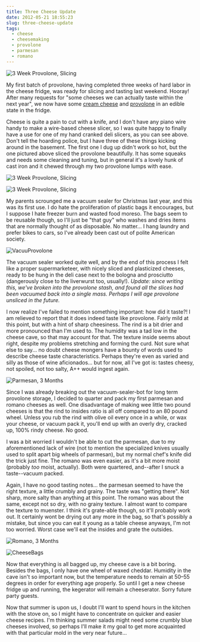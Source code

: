 ```yaml
---
title: Three Cheese Update
date: 2012-05-21 18:55:23
slug: three-cheese-update
tags:
  - cheese
  - cheesemaking
  - provolone
  - parmesan
  - romano
---
```


![3 Week Provolone, Slicing](7005046138.jpg)

My first batch of provolone, having completed three weeks of hard labor in the cheese fridge, was ready for slicing and tasting last weekend. Hooray! After many requests for "some cheeses we can actually taste within the next year", we now have some [cream cheese](/brian/2012/05/cream-cheesy-bagels) and [provolone](/brian/2012/04/fail-cheese) in an edible state in the fridge.

Cheese is quite a pain to cut with a knife, and I don't have any piano wire handy to make a wire-based cheese slicer, so I was quite happy to finally have a use for one of my hand cranked deli slicers, as you can see above. Don't tell the hoarding police, but I have three of these things kicking around in the basement. The first one I dug up didn't work so hot, but the one pictured above sliced the provolone beautifully. It has some squeaks and needs some cleaning and tuning, but in general it's a lovely hunk of cast iron and it chewed through my two provolone lumps with ease.

![3 Week Provolone, Slicing](7151083301.jpg)

![3 Week Provolone, Slicing](7005069936.jpg)

My parents scrounged me a vacuum sealer for Christmas last year, and this was its first use. I do hate the proliferation of plastic bags it encourages, but I suppose I hate freezer burn and wasted food moreso. The bags seem to be reusable though, so I'll just be "that guy" who washes and dries items that are normally thought of as disposable. No matter... I hang laundry and prefer bikes to cars, so I've already been cast out of polite American society.

![VacuuProvolone](7005092840.jpg)

The vacuum sealer worked quite well, and by the end of this process I felt like a proper supermarketeer, with nicely sliced and plasticized cheeses, ready to be hung in the deli case next to the bologna and prosciutto (dangerously close to the liverwurst too, usually!). _Update: since writing this, we've broken into the provolone stash, and found all the slices had been vacuumed back into a single mass. Perhaps I will age provolone unsliced in the future._

I now realize I've failed to mention something important: how did it taste?! I am relieved to report that it does indeed taste like provolone. Fairly mild at this point, but with a hint of sharp cheesiness. The rind is a bit drier and more pronounced than I'm used to. The humidity was a tad low in the cheese cave, so that may account for that. The texture inside seems about right, despite my problems stretching and forming the curd. Not sure what else to say... no doubt cheese mongers have a bounty of words used to describe cheese taste characteristics. Perhaps they're even as varied and silly as those of wine aficionados... but for now, all I've got is: tastes cheesy, not spoiled, not too salty, A++ would ingest again.

![Parmesan, 3 Months](7005099026.jpg)

Since I was already breaking out the vacuum-sealer-bot for long term provolone storage, I decided to quarter and pack my first parmesan and romano cheeses as well. One disadvantage of making wee little two pound cheeses is that the rind to insides ratio is all off compared to an 80 pound wheel. Unless you rub the rind with olive oil every once in a while, or wax your cheese, or vacuum pack it, you'll end up with an overly dry, cracked up, 100% rindy cheese. No good.

I was a bit worried I wouldn't be able to cut the parmesan, due to my aforementioned lack of wire (not to mention the specialized knives usually used to split apart big wheels of parmesan), but my normal chef's knife did the trick just fine. The romano was even easier, as it's a bit more moist (probably _too_ moist, actually). Both were quartered, and--after I snuck a taste--vacuum packed.

Again, I have no good tasting notes... the parmesan seemed to have the right texture, a little crumbly and grainy. The taste was "getting there". Not sharp, more salty than anything at this point. The romano was about the same, except not so dry, with no grainy texture. I almost want to compare the texture to muenster. I think it's grate-able though, so it'll probably work out. It certainly wont be drying out any more in the bag, so that's possibly a mistake, but since you can eat it young as a table cheese anyways, I'm not too worried. Worst case we'll eat the insides and grate the outsides.

![Romano, 3 Months](7005123366.jpg)

![CheeseBags](7151224621.jpg)

Now that everything is all bagged up, my cheese cave is a bit boring. Besides the bags, I only have one wheel of waxed cheddar. Humidity in the cave isn't so important now, but the temperature needs to remain at 50&ndash;55 degrees in order for everything age properly. So until I get a new cheese fridge up and running, the kegerator will remain a cheeserator. Sorry future party guests.

Now that summer is upon us, I doubt I'll want to spend hours in the kitchen with the stove on, so I might have to concentrate on quicker and easier cheese recipes. I'm thinking summer salads might need some crumbly blue cheeses involved, so perhaps I'll make it my goal to get more acquainted with that particular mold in the very near future...
